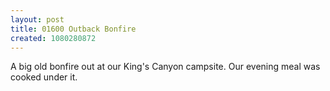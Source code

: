 ```yaml
---
layout: post
title: 01600 Outback Bonfire
created: 1080280872
---
```

A big old bonfire out at our King's Canyon campsite.  Our evening meal was cooked under it.
